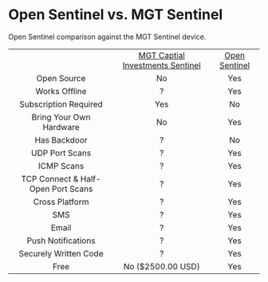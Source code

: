 # Open Sentinel vs. MGT Sentinel 

Open Sentinel comparison against the MGT Sentinel device.

|   |   |   |
|:-:|:-:|:-:|
|  | [MGT Captial Investments Sentinel](http://mgtci.com/content/products/sentinel/index.html) | [Open Sentinel](http://opensentinel.org)  |
| Open Source | No  |  Yes |
| Works Offline  | ? | Yes |
| Subscription Required  | Yes | No |
| Bring Your Own Hardware  | No | Yes  |
| Has Backdoor | ? | No |
| UDP Port Scans | ? | Yes  |
| ICMP Scans | ? | Yes  |
| TCP Connect & Half-Open Port Scans | ? | Yes |
| Cross Platform | ? | Yes |
| SMS | ? | Yes |
| Email | ? | Yes |
| Push Notifications | ? | Yes |
| Securely Written Code | ? | Yes |
| Free | No ($2500.00 USD) |  Yes |





